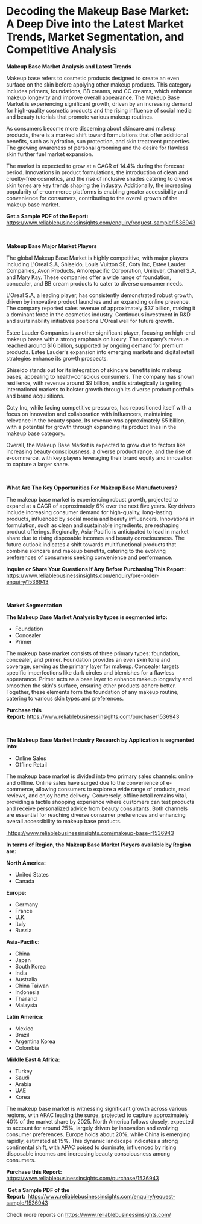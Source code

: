 <p><h1>Decoding the Makeup Base Market: A Deep Dive into the Latest Market Trends, Market Segmentation, and Competitive Analysis</h1></p><p><strong>Makeup Base Market Analysis and Latest Trends</strong></p>
<p><p>Makeup base refers to cosmetic products designed to create an even surface on the skin before applying other makeup products. This category includes primers, foundations, BB creams, and CC creams, which enhance makeup longevity and improve overall appearance. The Makeup Base Market is experiencing significant growth, driven by an increasing demand for high-quality cosmetic products and the rising influence of social media and beauty tutorials that promote various makeup routines.</p><p>As consumers become more discerning about skincare and makeup products, there is a marked shift toward formulations that offer additional benefits, such as hydration, sun protection, and skin treatment properties. The growing awareness of personal grooming and the desire for flawless skin further fuel market expansion.</p><p>The market is expected to grow at a CAGR of 14.4% during the forecast period. Innovations in product formulations, the introduction of clean and cruelty-free cosmetics, and the rise of inclusive shades catering to diverse skin tones are key trends shaping the industry. Additionally, the increasing popularity of e-commerce platforms is enabling greater accessibility and convenience for consumers, contributing to the overall growth of the makeup base market.</p></p>
<p><strong>Get a Sample PDF of the Report:&nbsp;</strong> <a href="https://www.reliablebusinessinsights.com/enquiry/request-sample/1536943?utm_campaign=2446&utm_medium=2&utm_source=Github&utm_content=ia&utm_term=04042025&utm_id=makeup-base">https://www.reliablebusinessinsights.com/enquiry/request-sample/1536943</a></p>
<p>&nbsp;</p>
<p><strong>Makeup Base Major Market Players</strong></p>
<p><p>The global Makeup Base Market is highly competitive, with major players including L'Oreal S.A, Shiseido, Louis Vuitton SE, Coty Inc, Estee Lauder Companies, Avon Products, Amorepacific Corporation, Unilever, Chanel S.A, and Mary Kay. These companies offer a wide range of foundation, concealer, and BB cream products to cater to diverse consumer needs.</p><p>L'Oreal S.A, a leading player, has consistently demonstrated robust growth, driven by innovative product launches and an expanding online presence. The company reported sales revenue of approximately $37 billion, making it a dominant force in the cosmetics industry. Continuous investment in R&D and sustainability initiatives positions L'Oreal well for future growth.</p><p>Estee Lauder Companies is another significant player, focusing on high-end makeup bases with a strong emphasis on luxury. The company’s revenue reached around $16 billion, supported by ongoing demand for premium products. Estee Lauder's expansion into emerging markets and digital retail strategies enhance its growth prospects.</p><p>Shiseido stands out for its integration of skincare benefits into makeup bases, appealing to health-conscious consumers. The company has shown resilience, with revenue around $9 billion, and is strategically targeting international markets to bolster growth through its diverse product portfolio and brand acquisitions.</p><p>Coty Inc, while facing competitive pressures, has repositioned itself with a focus on innovation and collaboration with influencers, maintaining relevance in the beauty space. Its revenue was approximately $5 billion, with a potential for growth through expanding its product lines in the makeup base category.</p><p>Overall, the Makeup Base Market is expected to grow due to factors like increasing beauty consciousness, a diverse product range, and the rise of e-commerce, with key players leveraging their brand equity and innovation to capture a larger share.</p></p>
<p>&nbsp;</p>
<p><strong>What Are The Key Opportunities For Makeup Base Manufacturers?</strong></p>
<p><p>The makeup base market is experiencing robust growth, projected to expand at a CAGR of approximately 6% over the next five years. Key drivers include increasing consumer demand for high-quality, long-lasting products, influenced by social media and beauty influencers. Innovations in formulation, such as clean and sustainable ingredients, are reshaping product offerings. Regionally, Asia-Pacific is anticipated to lead in market share due to rising disposable incomes and beauty consciousness. The future outlook indicates a shift towards multifunctional products that combine skincare and makeup benefits, catering to the evolving preferences of consumers seeking convenience and performance.</p></p>
<p><strong>Inquire or Share Your Questions If Any Before Purchasing This Report:</strong> <a href="https://www.reliablebusinessinsights.com/enquiry/pre-order-enquiry/1536943?utm_campaign=2446&utm_medium=2&utm_source=Github&utm_content=ia&utm_term=04042025&utm_id=makeup-base">https://www.reliablebusinessinsights.com/enquiry/pre-order-enquiry/1536943</a></p>
<p>&nbsp;</p>
<p><strong>Market Segmentation</strong></p>
<p><strong>The Makeup Base Market Analysis by types is segmented into:</strong></p>
<p><ul><li>Foundation</li><li>Concealer</li><li>Primer</li></ul></p>
<p><p>The makeup base market consists of three primary types: foundation, concealer, and primer. Foundation provides an even skin tone and coverage, serving as the primary layer for makeup. Concealer targets specific imperfections like dark circles and blemishes for a flawless appearance. Primer acts as a base layer to enhance makeup longevity and smoothen the skin's surface, ensuring other products adhere better. Together, these elements form the foundation of any makeup routine, catering to various skin types and preferences.</p></p>
<p><strong>Purchase this Report:&nbsp;</strong><a href="https://www.reliablebusinessinsights.com/purchase/1536943?utm_campaign=2446&utm_medium=2&utm_source=Github&utm_content=ia&utm_term=04042025&utm_id=makeup-base">https://www.reliablebusinessinsights.com/purchase/1536943</a></p>
<p>&nbsp;</p>
<p><strong>The Makeup Base Market Industry Research by Application is segmented into:</strong></p>
<p><ul><li>Online Sales</li><li>Offline Retail</li></ul></p>
<p><p>The makeup base market is divided into two primary sales channels: online and offline. Online sales have surged due to the convenience of e-commerce, allowing consumers to explore a wide range of products, read reviews, and enjoy home delivery. Conversely, offline retail remains vital, providing a tactile shopping experience where customers can test products and receive personalized advice from beauty consultants. Both channels are essential for reaching diverse consumer preferences and enhancing overall accessibility to makeup base products.</p></p>
<p><a href="https://www.reliablebusinessinsights.com/makeup-base-r1536943?utm_campaign=2446&utm_medium=2&utm_source=Github&utm_content=ia&utm_term=04042025&utm_id=makeup-base">&nbsp;https://www.reliablebusinessinsights.com/makeup-base-r1536943</a></p>
<p><strong>In terms of Region, the Makeup Base Market Players available by Region are:</strong></p>
<p>
    <p> <strong> North America: </strong>
        <ul>
            <li>United States</li>
            <li>Canada</li>
        </ul>
        </p> 
    <p> <strong> Europe: </strong>
        <ul>
            <li>Germany</li>
            <li>France</li>
            <li>U.K.</li>
            <li>Italy</li>
            <li>Russia</li>
        </ul>
        </p> 
    <p> <strong> Asia-Pacific: </strong>
        <ul>
            <li>China</li>
            <li>Japan</li>
            <li>South Korea</li>
            <li>India</li>
            <li>Australia</li>
            <li>China Taiwan</li>
            <li>Indonesia</li>
            <li>Thailand</li>
            <li>Malaysia</li>
        </ul>
        </p> 
    <p> <strong> Latin America: </strong>
        <ul>
            <li>Mexico</li>
            <li>Brazil</li>
            <li>Argentina Korea</li>
            <li>Colombia</li>
        </ul>
        </p> 
    <p> <strong> Middle East & Africa: </strong>
        <ul>
            <li>Turkey</li>
            <li>Saudi</li>
            <li>Arabia</li>
            <li>UAE</li>
            <li>Korea</li>
        </ul>
    </p>
    </p>
<p><p>The makeup base market is witnessing significant growth across various regions, with APAC leading the surge, projected to capture approximately 40% of the market share by 2025. North America follows closely, expected to account for around 25%, largely driven by innovation and evolving consumer preferences. Europe holds about 20%, while China is emerging rapidly, estimated at 15%. This dynamic landscape indicates a strong continental shift, with APAC poised to dominate, influenced by rising disposable incomes and increasing beauty consciousness among consumers.</p></p>
<p><strong>Purchase this Report: </strong><a href="https://www.reliablebusinessinsights.com/purchase/1536943?utm_campaign=2446&utm_medium=2&utm_source=Github&utm_content=ia&utm_term=04042025&utm_id=makeup-base">https://www.reliablebusinessinsights.com/purchase/1536943</a></p>
<p>&nbsp;<strong>Get a Sample PDF of the Report:&nbsp;&nbsp;</strong><a href="https://www.reliablebusinessinsights.com/enquiry/request-sample/1536943?utm_campaign=2446&utm_medium=2&utm_source=Github&utm_content=ia&utm_term=04042025&utm_id=makeup-base">https://www.reliablebusinessinsights.com/enquiry/request-sample/1536943</a></p>
<p><strong></strong></p>
<p>Check more reports on <a href="https://www.reliablebusinessinsights.com/?utm_campaign=2446&utm_medium=2&utm_source=Github&utm_content=ia&utm_term=04042025&utm_id=makeup-base">https://www.reliablebusinessinsights.com/</a></p>